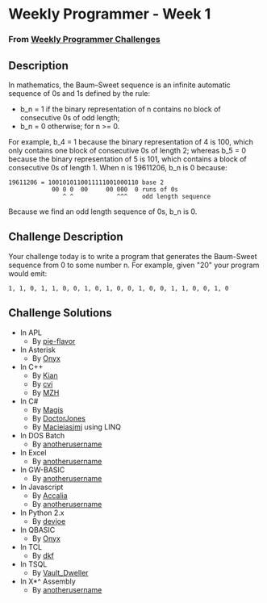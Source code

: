 # Weekly Programmer - Week 1
### From [Weekly Programmer Challenges](/weekly_programmer)

## Description
In mathematics, the Baum–Sweet sequence is an infinite automatic sequence of 0s and 1s defined by the rule:

* b_n = 1 if the binary representation of n contains no block of consecutive 0s of odd length;
* b_n = 0 otherwise;
for n >= 0.

For example, b_4 = 1 because the binary representation of 4 is 100, which only contains one block of consecutive 0s of length 2; whereas b_5 = 0 because the binary representation of 5 is 101, which contains a block of consecutive 0s of length 1. When n is 19611206, b_n is 0 because:

```
19611206 = 1001010110011111001000110 base 2
            00 0 0  00     00 000  0 runs of 0s
               ^ ^            ^^^    odd length sequence
```

Because we find an odd length sequence of 0s, b_n is 0.

## Challenge Description
Your challenge today is to write a program that generates the Baum-Sweet sequence from 0 to some number n. For example, given "20" your program would emit:

`1, 1, 0, 1, 1, 0, 0, 1, 0, 1, 0, 0, 1, 0, 0, 1, 1, 0, 0, 1, 0`

## Challenge Solutions

* In APL
    * By [pie-flavor](pie-flavor)
* In Asterisk
    * By [Onyx](Onyx#Asterisk)
* In C++
    * By [Kian](Kian)
    * By [cvi](cvi)
    * By [MZH](MZH)
* In C#
    * By [Magis](Magus)
    * By [DoctorJones](DoctorJones)
    * By [Maciejasjmj](Maciejasjmj) using LINQ
* In DOS Batch
    * By [anotherusername](anotherusername#DOSBATCH)
* In Excel
    * By [anotherusername](anotherusername#Excel)
* In GW-BASIC
    * By [anotherusername](anotherusername#GW-BASIC)
* In Javascript
    * By [Accalia](Accalia)
    * By [anotherusername](anotherusername#Javascript)
* In Python 2.x
    * By [devjoe](devjoe)
* In QBASIC
    * By [Onyx](Onyx)
* In TCL
    * By [dkf](dkf)
* In TSQL
    * By [Vault_Dweller](Vault_Dweller)
* In X*^ Assembly
    * By [anotherusername](anotherusername#X86ASM)
